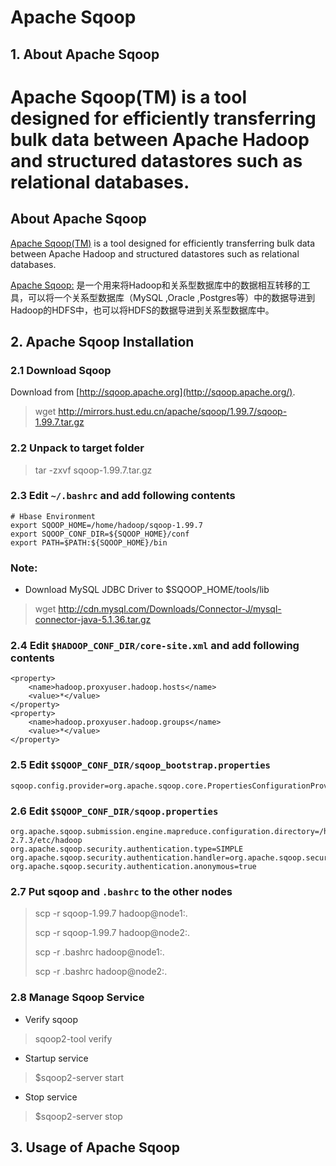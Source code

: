 # Apache Sqoop

## 1. About Apache Sqoop
Apache Sqoop(TM) is a tool designed for efficiently transferring bulk data between Apache Hadoop and structured datastores such as relational databases.
=======
## About Apache Sqoop
[Apache Sqoop(TM)](http://sqoop.apache.org/) is a tool designed for efficiently transferring bulk data between Apache Hadoop and structured datastores such as relational databases.

[Apache Sqoop:](http://blog.fens.me/hadoop-family-roadmap/) 是一个用来将Hadoop和关系型数据库中的数据相互转移的工具，可以将一个关系型数据库（MySQL ,Oracle ,Postgres等）中的数据导进到Hadoop的HDFS中，也可以将HDFS的数据导进到关系型数据库中。

## 2. Apache Sqoop Installation
### 2.1 Download Sqoop
Download from [http://sqoop.apache.org](http://sqoop.apache.org/).
> wget http://mirrors.hust.edu.cn/apache/sqoop/1.99.7/sqoop-1.99.7.tar.gz

### 2.2 Unpack to target folder
> tar -zxvf sqoop-1.99.7.tar.gz

### 2.3 Edit ```~/.bashrc``` and add following contents

```
# Hbase Environment
export SQOOP_HOME=/home/hadoop/sqoop-1.99.7
export SQOOP_CONF_DIR=${SQOOP_HOME}/conf
export PATH=$PATH:${SQOOP_HOME}/bin
```
### Note:
* Download MySQL JDBC Driver to $SQOOP_HOME/tools/lib
> wget http://cdn.mysql.com/Downloads/Connector-J/mysql-connector-java-5.1.36.tar.gz

### 2.4 Edit ```$HADOOP_CONF_DIR/core-site.xml``` and add following contents

```
<property>
  	<name>hadoop.proxyuser.hadoop.hosts</name>
  	<value>*</value>
</property>
<property>
  	<name>hadoop.proxyuser.hadoop.groups</name>
  	<value>*</value>
</property>
```

### 2.5 Edit ```$SQOOP_CONF_DIR/sqoop_bootstrap.properties```

```
sqoop.config.provider=org.apache.sqoop.core.PropertiesConfigurationProvider 
```

### 2.6 Edit ```$SQOOP_CONF_DIR/sqoop.properties```
```
org.apache.sqoop.submission.engine.mapreduce.configuration.directory=/home/hadoop/hadoop-2.7.3/etc/hadoop  
org.apache.sqoop.security.authentication.type=SIMPLE  
org.apache.sqoop.security.authentication.handler=org.apache.sqoop.security.authentication.SimpleAuthenticationHandler  
org.apache.sqoop.security.authentication.anonymous=true  
```

### 2.7 Put sqoop and ```.bashrc``` to the other nodes
> scp -r sqoop-1.99.7 hadoop@node1:.
>
> scp -r sqoop-1.99.7 hadoop@node2:.
> 
> scp -r .bashrc hadoop@node1:.
>
> scp -r .bashrc hadoop@node2:.

### 2.8 Manage Sqoop Service
* Verify sqoop
> sqoop2-tool verify 

* Startup service
> $sqoop2-server start

* Stop service 
> $sqoop2-server stop

## 3. Usage of Apache Sqoop

